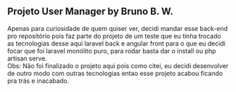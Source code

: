 ## Projeto User Manager by Bruno B. W.

Apenas para curiosidade de quem quiser ver, decidi mandar esse back-end pro repositório pois faz parte do projeto de um teste que eu tinha trocado as tecnologias desse aqui laravel back e angular front para o que eu decidi focar que foi laravel monólito puro, para rodar basta dar o install ou php artisan serve.
<br>
Obs: Não foi finalizado o projeto aqui pois como citei, eu decidi desenvolver de outro modo com outras tecnologias entao esse projeto acabou ficando pra trás e inacabado.
